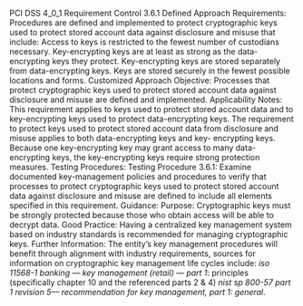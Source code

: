 PCI DSS 4_0_1 Requirement Control 3.6.1 Defined Approach Requirements: Procedures are defined and implemented to protect cryptographic keys used to protect stored account data against disclosure and misuse that include: Access to keys is restricted to the fewest number of custodians necessary. Key-encrypting keys are at least as strong as the data-encrypting keys they protect. Key-encrypting keys are stored separately from data-encrypting keys. Keys are stored securely in the fewest possible locations and forms. Customized Approach Objective: Processes that protect cryptographic keys used to protect stored account data against disclosure and misuse are defined and implemented. Applicability Notes: This requirement applies to keys used to protect stored account data and to key-encrypting keys used to protect data-encrypting keys. The requirement to protect keys used to protect stored account data from disclosure and misuse applies to both data-encrypting keys and key- encrypting keys. Because one key-encrypting key may grant access to many data-encrypting keys, the key-encrypting keys require strong protection measures. Testing Procedures: Testing Procedure 3.6.1: Examine documented key-management policies and procedures to verify that processes to protect cryptographic keys used to protect stored account data against disclosure and misuse are defined to include all elements specified in this requirement. Guidance: Purpose: Cryptographic keys must be strongly protected because those who obtain access will be able to decrypt data. Good Practice: Having a centralized key management system based on industry standards is recommended for managing cryptographic keys. Further Information: The entity’s key management procedures will benefit through alignment with industry requirements, sources for information on cryptographic key management life cycles include: _iso 11568-1 banking — key management (retail)_ _— part 1_: principles (specifically chapter 10 and the referenced parts 2 & 4) _nist sp 800-57 part 1 revision 5—_ _recommendation for key management, part 1:_ _general_.